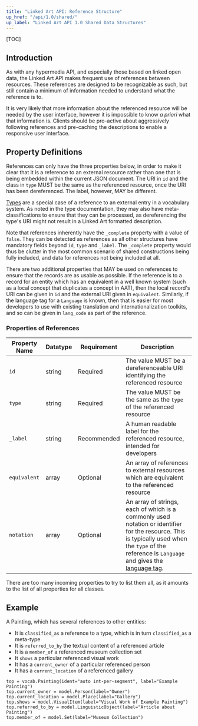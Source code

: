 ```yaml
---
title: "Linked Art API: Reference Structure"
up_href: "/api/1.0/shared/"
up_label: "Linked Art API 1.0 Shared Data Structures"
---
```



[TOC]

## Introduction

As with any hypermedia API, and especially those based on linked open data, the Linked Art API makes frequent use of references between resources. These references are designed to be recognizable as such, but still contain a minimum of information needed to understand what the reference is to.

It is very likely that more information about the referenced resource will be needed by the user interface, however it is impossible to know _a priori_ what that information is. Clients should be pro-active about aggressively following references and pre-caching the descriptions to enable a responsive user interface.

## Property Definitions

References can only have the three properties below, in order to make it clear that it is a reference to an external resource rather than one that is being embedded within the current JSON document.  The URI in `id` and the class in `type` MUST be the same as the referenced resource, once the URI has been dereferenced.  The label, however, MAY be different. 

[Types](../type/) are a special case of a reference to an external entry in a vocabulary system. As noted in the type documentation, they may also have meta-classifications to ensure that they can be processed, as dereferencing the type's URI might not result in a Linked Art formatted description.

Note that references inherently have the `_complete` property with a value of `false`. They can be detected as references as all other structures have mandatory fields beyond `id`, `type` and `_label`. The `_complete` property would thus be clutter in the most common scenario of shared constructions being fully included, and data for references not being included at all.

There are two additional properties that MAY be used on references to ensure that the records are as usable as possible. If the reference is to a record for an entity which has an equivalent in a well known system (such as a local concept that duplicates a concept in AAT), then the local record's URI can be given in `id` and the external URI given in `equivalent`. Similarly, if the language tag for a `Language` is known, then that is easier for most developers to use with existing translation and internationalization toolkits, and so can be given in `lang_code` as part of the reference.

### Properties of References

| Property Name     | Datatype      | Requirement | Description | 
|-------------------|---------------|-------------|-------------|
| `id`              | string        | Required    | The value MUST be a dereferenceable URI identifying the referenced resource |  
| `type`            | string        | Required    | The value MUST be the same as the `type` of the referenced resource |
| `_label`          | string        | Recommended | A human readable label for the referenced resource, intended for developers |
| `equivalent`      | array         | Optional    | An array of references to external resources which are equivalent to the referenced resource |
| `notation`        | array         | Optional    | An array of strings, each of which is a commonly used notation or identifier for the resource. This is typically used when the `type` of the reference is `Language` and gives the [language tag](https://www.w3.org/International/articles/language-tags/). |

There are too many incoming properties to try to list them all, as it amounts to the list of all properties for all classes.

## Example

A Painting, which has several references to other entities:

* It is `classified_as` a reference to a type, which is in turn `classified_as` a meta-type
* It is `referred_to_by` the textual content of a referenced article
* It is a `member_of` a referenced museum collection set
* It `shows` a particular referenced visual work
* It has a `current_owner` of a particular referenced person
* It has a `current_location` of a referenced gallery

```crom
top = vocab.Painting(ident="auto int-per-segment", label="Example Painting")
top.current_owner = model.Person(label="Owner")
top.current_location = model.Place(label="Gallery")
top.shows = model.VisualItem(label="Visual Work of Example Painting")
top.referred_to_by = model.LinguisticObject(label="Article about Painting")
top.member_of = model.Set(label="Museum Collection")
```
